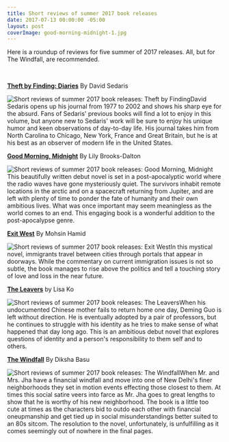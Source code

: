 ```yaml
---
title: Short reviews of summer 2017 book releases
date: 2017-07-13 00:00:00 -05:00
layout: post
coverImage: good-morning-midnight-1.jpg
---
```


Here is a roundup of reviews for five summer of 2017 releases. All, but for The Windfall, are recommended.

 

**[Theft by Finding: Diaries](http://amzn.to/2tCrTkw)** By David Sedaris

![Short reviews of summer 2017 book releases: Theft by Finding](images/51g5l55S3qL-194x300.jpg)David Sedaris opens up his journal from 1977 to 2002 and shows his sharp eye for the absurd. Fans of Sedaris' previous books will find a lot to enjoy in this volume, but anyone new to Sedaris' work will be sure to enjoy his unique humor and keen observations of day-to-day life. His journal takes him from North Carolina to Chicago, New York, France and Great Britain, but he is at his best as an observer of modern life in the United States.

**[Good Morning, Midnight](http://amzn.to/2uyRhM2)** By Lily Brooks-Dalton

![Short reviews of summer 2017 book releases: Good Morning, Midnight](images/51sA7LcypML-194x300.jpg)This beautifully written debut novel is set in a post-apocalyptic world where the radio waves have gone mysteriously quiet. The survivors inhabit remote locations in the arctic and on a spacecraft returning from Jupiter, and are left with plenty of time to ponder the fate of humanity and their own ambitious lives. What was once important may seem meaningless as the world comes to an end. This engaging book is a wonderful addition to the post-apocalypse genre.

**[Exit West](http://amzn.to/2tCeTeO)** By Mohsin Hamid

![Short reviews of summer 2017 book releases: Exit West](images/5158SOMkg7L-199x300.jpg)In this mystical novel, immigrants travel between cities through portals that appear in doorways. While the commentary on current immigration issues is not so subtle, the book manages to rise above the politics and tell a touching story of love and loss in the near future.

[**The Leavers**](http://amzn.to/2uF68FA) by Lisa Ko

![Short reviews of summer 2017 book releases: The Leavers](images/41gXuDCAaOL-199x300.jpg)When his undocumented Chinese mother fails to return home one day, Deming Guo is left without direction. He is eventually adopted by a pair of professors, but he continues to struggle with his identity as he tries to make sense of what happened that day long ago. This is an ambitious debut novel that explores questions of identity and a person's responsibility to them self and to others.

**[The Windfall](http://amzn.to/2tCetoA)** By Diksha Basu

![Short reviews of summer 2017 book releases: The Windfall](images/41iKb9EXwOL-199x300.jpg)When Mr. and Mrs. Jha have a financial windfall and move into one of New Delhi's finer neighborhoods they set in motion events effecting those closest to them. At times this social satire veers into farce as Mr. Jha goes to great lengths to show that he is worthy of his new neighborhood. The book is a little too cute at times as the characters bid to outdo each other with financial oneupmanship and get tied up in social misunderstandings better suited to an 80s sitcom. The resolution to the novel, unfortunately, is unfulfilling as it comes seemingly out of nowhere in the final pages.

